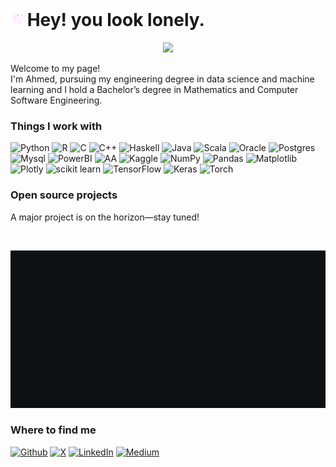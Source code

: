 <h1><img src="/assets/disk.gif" width="20"/> Hey! you look lonely.</h1>


<p align="center">
  <img src="assets/yourkln_game.gif" style="width: 1000px"/>
</p>
<p>Welcome to my page! </br> I'm Ahmed, pursuing my engineering degree in data science and machine learning and I hold a Bachelor’s degree in Mathematics and Computer Software Engineering.

<h3>Things I work with</h3>
<p>
    
  <img alt="Python" src="https://img.shields.io/badge/python-3670A0?style=for-the-badge&logo=python&logoColor=ffdd54"/>
  <img alt="R" src="https://img.shields.io/badge/r-%23276DC3.svg?style=for-the-badge&logo=r&logoColor=white"/> 
  <img alt="C" src="https://img.shields.io/badge/c-%2300599C.svg?style=for-the-badge&logo=c&logoColor=white"/>
  <img alt="C++" src="https://img.shields.io/badge/c++-%2300599C.svg?style=for-the-badge&logo=c%2B%2B&logoColor=white" />
  <img alt="Haskell" src="https://img.shields.io/badge/Haskell-5e5086?style=for-the-badge&logo=haskell&logoColor=white" />
  <img alt="Java" src="https://img.shields.io/badge/java-%23ED8B00.svg?style=for-the-badge&logo=openjdk&logoColor=white" />
  <img alt="Scala" src="https://img.shields.io/badge/scala-%23DC322F.svg?style=for-the-badge&logo=scala&logoColor=white" />
  <img alt="Oracle" src="https://img.shields.io/badge/Oracle-F80000?style=for-the-badge&logo=oracle&logoColor=white" />
  <img alt="Postgres" src="https://img.shields.io/badge/postgres-%23316192.svg?style=for-the-badge&logo=postgresql&logoColor=white"/>
  <img alt="Mysql" src="https://img.shields.io/badge/mysql-4479A1.svg?style=for-the-badge&logo=mysql&logoColor=white"/>
  <img alt="PowerBI" src="https://img.shields.io/badge/power_bi-F2C811?style=for-the-badge&logo=powerbi&logoColor=black"/>
  <img alt="AA" src="https://img.shields.io/badge/Apache%20Airflow-017CEE?style=for-the-badge&logo=Apache%20Airflow&logoColor=white"/>
  <img alt="Kaggle" src="https://img.shields.io/badge/Kaggle-035a7d?style=for-the-badge&logo=kaggle&logoColor=white"/>
  <img alt="NumPy" src="https://img.shields.io/badge/numpy-%23013243.svg?style=for-the-badge&logo=numpy&logoColor=white"/>
  <img alt="Pandas" src="https://img.shields.io/badge/pandas-%23150458.svg?style=for-the-badge&logo=pandas&logoColor=white"/>
  <img alt="Matplotlib" src="https://img.shields.io/badge/Matplotlib-%23ffffff.svg?style=for-the-badge&logo=Matplotlib&logoColor=black"/>
  <img alt="Plotly" src="https://img.shields.io/badge/Plotly-%233F4F75.svg?style=for-the-badge&logo=plotly&logoColor=white"/>
  <img alt="scikit learn" src="https://img.shields.io/badge/scikit--learn-%23F7931E.svg?style=for-the-badge&logo=scikit-learn&logoColor=white"/>
  <img alt="TensorFlow" src="https://img.shields.io/badge/TensorFlow-%23FF6F00.svg?style=for-the-badge&logo=TensorFlow&logoColor=white"/>
  <img alt="Keras" src="https://img.shields.io/badge/Keras-%23D00000.svg?style=for-the-badge&logo=Keras&logoColor=white"/>
  <img alt="Torch" src="https://img.shields.io/badge/PyTorch-%23EE4C2C.svg?style=for-the-badge&logo=PyTorch&logoColor=white"/>

</p>
<h3>Open source projects</h3>
<p>A major project is on the horizon—stay tuned!</p>
<br>
<p align="center">
    <img src="assets/brand.gif" type="video/mp4">
</p>
<h3>Where to find me</h3>
<p><a href="https://github.com/yourkln" target="_blank"><img alt="Github" src="https://img.shields.io/badge/GitHub-%2312100E.svg?&style=for-the-badge&logo=Github&logoColor=white" /></a> <a href="https://twitter.com/ahmed_bendrioua" target="_blank"><img alt="X" src="https://img.shields.io/badge/X-%23000000.svg?style=for-the-badge&logo=X&logoColor=white" /></a> <a href="https://www.linkedin.com/in/ahmedbendrioua" target="_blank"><img alt="LinkedIn" src="https://img.shields.io/badge/linkedin-%230077B5.svg?&style=for-the-badge&logo=linkedin&logoColor=white" /></a> <a href="https://medium.com/@ahmedbendrioua" target="_blank"><img alt="Medium" src="https://img.shields.io/badge/medium-%2312100E.svg?&style=for-the-badge&logo=medium&logoColor=white" /></a>
</p>
<p></p>